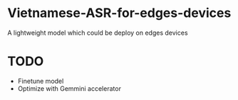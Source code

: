 # Vietnamese-ASR-for-edges-devices
A lightweight model which could be deploy on edges devices

# TODO
* Finetune model
* Optimize with Gemmini accelerator

